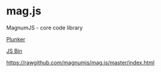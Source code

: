 mag.js
======

MagnumJS - core code library

<a href="http://plnkr.co/edit/zNI2IPbnd1P9omp9LcP6?p=preview">Plunker</a>

<a class="jsbin-embed" href="http://jsbin.com/esovum/1/embed?live">JS Bin</a><script src="http://static.jsbin.com/js/embed.js"></script>

https://rawgithub.com/magnumjs/mag.js/master/index.html
